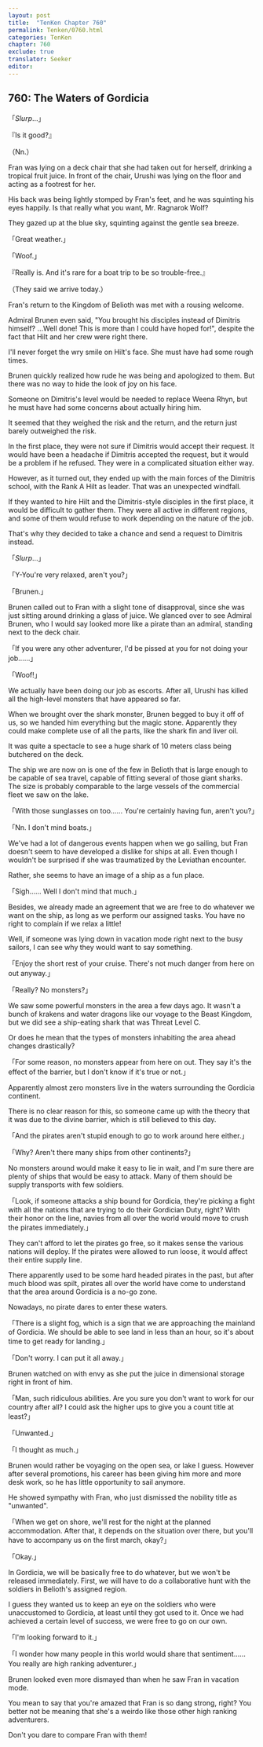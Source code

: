 ```yaml
---
layout: post
title:  "TenKen Chapter 760"
permalink: Tenken/0760.html
categories: TenKen
chapter: 760
exclude: true
translator: Seeker
editor: 
---
```

<h2 id="ch760">760: The Waters of Gordicia</h2>
<p>「<em>Slurp</em>…」</p>
<p>『Is it good?』</p>
<p>（Nn.）</p>

<p>Fran was lying on a deck chair that she had taken out for herself, drinking a tropical fruit juice. In front of the chair, Urushi was lying on the floor and acting as a footrest for her.</p>

<p>His back was being lightly stomped by Fran's feet, and he was squinting his eyes happily. Is that really what you want, Mr. Ragnarok Wolf?</p>

<p>They gazed up at the blue sky, squinting against the gentle sea breeze.</p>

<p>「Great weather.」</p>
<p>「Woof.」</p>
<p>『Really is. And it's rare for a boat trip to be so trouble-free.』</p>
<p>（They said we arrive today.）</p>

<p>Fran's return to the Kingdom of Belioth was met with a rousing welcome.</p>

<p>Admiral Brunen even said, "You brought his disciples instead of Dimitris himself? …Well done! This is more than I could have hoped for!", despite the fact that Hilt and her crew were right there.</p>

<p>I'll never forget the wry smile on Hilt's face. She must have had some rough times.</p>

<p>Brunen quickly realized how rude he was being and apologized to them. But there was no way to hide the look of joy on his face.</p>

<p>Someone on Dimitris's level would be needed to replace Weena Rhyn, but he must have had some concerns about actually hiring him.</p>

<p>It seemed that they weighed the risk and the return, and the return just barely outweighed the risk.</p>

<p>In the first place, they were not sure if Dimitris would accept their request. It would have been a headache if Dimitris accepted the request, but it would be a problem if he refused. They were in a complicated situation either way.</p>

<p>However, as it turned out, they ended up with the main forces of the Dimitris school, with the Rank A Hilt as leader. That was an unexpected windfall.</p>

<p>If they wanted to hire Hilt and the Dimitris-style disciples in the first place, it would be difficult to gather them. They were all active in different regions, and some of them would refuse to work depending on the nature of the job.</p>

<p>That's why they decided to take a chance and send a request to Dimitris instead.</p>

<p>「<em>Slurp</em>…」</p>
<p>「Y-You're very relaxed, aren't you?」</p>
<p>「Brunen.」</p>

<p>Brunen called out to Fran with a slight tone of disapproval, since she was just sitting around drinking a glass of juice. We glanced over to see Admiral Brunen, who I would say looked more like a pirate than an admiral, standing next to the deck chair.</p>

<p>「If you were any other adventurer, I'd be pissed at you for not doing your job……」</p>
<p>「Woof!」</p>

<p>We actually have been doing our job as escorts. After all, Urushi has killed all the high-level monsters that have appeared so far.</p>

<p>When we brought over the shark monster, Brunen begged to buy it off of us, so we handed him everything but the magic stone. Apparently they could make complete use of all the parts, like the shark fin and liver oil.</p>

<p>It was quite a spectacle to see a huge shark of 10 meters class being butchered on the deck.</p>

<p>The ship we are now on is one of the few in Belioth that is large enough to be capable of sea travel, capable of fitting several of those giant sharks. The size is probably comparable to the large vessels of the commercial fleet we saw on the lake.</p>

<p>「With those sunglasses on too…… You're certainly having fun, aren't you?」</p>
<p>「Nn. I don't mind boats.」</p>

<p>We've had a lot of dangerous events happen when we go sailing, but Fran doesn't seem to have developed a dislike for ships at all. Even though I wouldn't be surprised if she was traumatized by the Leviathan encounter.</p>

<p>Rather, she seems to have an image of a ship as a fun place.</p>

<p>「Sigh…… Well I don't mind that much.」</p>

<p>Besides, we already made an agreement that we are free to do whatever we want on the ship, as long as we perform our assigned tasks. You have no right to complain if we relax a little!</p>

<p>Well, if someone was lying down in vacation mode right next to the busy sailors, I can see why they would want to say something.</p>

<p>「Enjoy the short rest of your cruise. There's not much danger from here on out anyway.」</p>
<p>「Really? No monsters?」</p>

<p>We saw some powerful monsters in the area a few days ago. It wasn't a bunch of krakens and water dragons like our voyage to the Beast Kingdom, but we did see a ship-eating shark that was Threat Level C.</p>

<p>Or does he mean that the types of monsters inhabiting the area ahead changes drastically?</p>

<p>「For some reason, no monsters appear from here on out. They say it's the effect of the barrier, but I don't know if it's true or not.」</p>

<p>Apparently almost zero monsters live in the waters surrounding the Gordicia continent.</p>

<p>There is no clear reason for this, so someone came up with the theory that it was due to the divine barrier, which is still believed to this day.</p>

<p>「And the pirates aren't stupid enough to go to work around here either.」</p>
<p>「Why? Aren't there many ships from other continents?」</p>

<p>No monsters around would make it easy to lie in wait, and I'm sure there are plenty of ships that would be easy to attack. Many of them should be supply transports with few soldiers.</p>

<p>「Look, if someone attacks a ship bound for Gordicia, they're picking a fight with all the nations that are trying to do their Gordician Duty, right? With their honor on the line, navies from all over the world would move to crush the pirates immediately.」</p>

<p>They can't afford to let the pirates go free, so it makes sense the various nations will deploy. If the pirates were allowed to run loose, it would affect their entire supply line.</p>

<p>There apparently used to be some hard headed pirates in the past, but after much blood was spilt, pirates all over the world have come to understand that the area around Gordicia is a no-go zone.</p>

<p>Nowadays, no pirate dares to enter these waters.</p>

<p>「There is a slight fog, which is a sign that we are approaching the mainland of Gordicia. We should be able to see land in less than an hour, so it's about time to get ready for landing.」</p>
<p>「Don't worry. I can put it all away.」</p>

<p>Brunen watched on with envy as she put the juice in dimensional storage right in front of him.</p>

<p>「Man, such ridiculous abilities. Are you sure you don't want to work for our country after all? I could ask the higher ups to give you a count title at least?」</p>
<p>「Unwanted.」</p>
<p>「I thought as much.」</p>

<p>Brunen would rather be voyaging on the open sea, or lake I guess. However after several promotions, his career has been giving him more and more desk work, so he has little opportunity to sail anymore.</p>

<p>He showed sympathy with Fran, who just dismissed the nobility title as "unwanted".</p>

<p>「When we get on shore, we'll rest for the night at the planned accommodation. After that, it depends on the situation over there, but you'll have to accompany us on the first march, okay?」</p>
<p>「Okay.」</p>

<p>In Gordicia, we will be basically free to do whatever, but we won't be released immediately. First, we will have to do a collaborative hunt with the soldiers in Belioth's assigned region.</p>

<p>I guess they wanted us to keep an eye on the soldiers who were unaccustomed to Gordicia, at least until they got used to it. Once we had achieved a certain level of success, we were free to go on our own.</p>

<p>「I'm looking forward to it.」</p>
<p>「I wonder how many people in this world would share that sentiment…… You really are high ranking adventurer.」</p>

<p>Brunen looked even more dismayed than when he saw Fran in vacation mode.</p>

<p>You mean to say that you're amazed that Fran is so dang strong, right? You better not be meaning that she's a weirdo like those other high ranking adventurers.</p>

<p>Don't you dare to compare Fran with them!</p>



